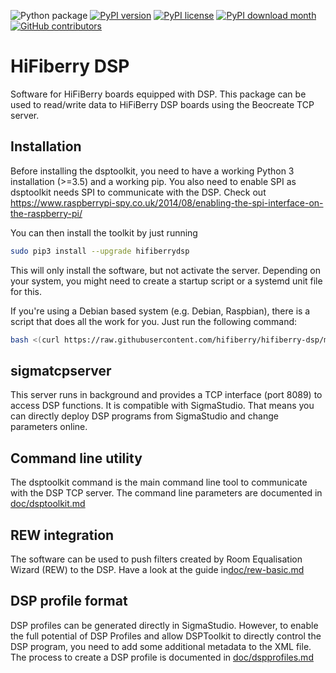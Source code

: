 ![Python package](https://github.com/hifiberry/hifiberry-dsp/workflows/Python%20package/badge.svg)
[![PyPI version](https://badge.fury.io/py/hifiberrydsp.svg)](https://badge.fury.io/py/hifiberrydsp)
[![PyPI license](https://img.shields.io/pypi/l/ansicolortags.svg)](https://pypi.python.org/pypi/hifiberrydsp/)
[![PyPI download month](https://img.shields.io/pypi/dm/hifiberrydsp.svg)](https://pypi.python.org/pypi/hifiberrydsp/)
[![GitHub contributors](https://img.shields.io/github/contributors/hifiberry/hifiberry-dsp.svg)](https://gitHub.com/hifiberry/hifiberry-dsp/graphs/contributors/)

# HiFiberry DSP

Software for HiFiBerry boards equipped with DSP. This package can be 
used to read/write data to HiFiBerry DSP boards using the Beocreate TCP 
server.

## Installation

Before installing the dsptoolkit, you need to have a working Python 3
installation (>=3.5) and a working pip. You also need to enable SPI as
dsptoolkit needs SPI to communicate with the DSP.
Check out 
https://www.raspberrypi-spy.co.uk/2014/08/enabling-the-spi-interface-on-the-raspberry-pi/

You can then install the toolkit by just running
```bash
sudo pip3 install --upgrade hifiberrydsp
```

This will only install the software, but not activate the server.
Depending on your system, you might need to create a startup script 
or a systemd unit file for this.

If you're using a Debian based system (e.g. Debian, Raspbian), there
is a script that does all the work for you. Just run the following 
command:

```bash
bash <(curl https://raw.githubusercontent.com/hifiberry/hifiberry-dsp/master/install-dsptoolkit)
```

## sigmatcpserver

This server runs in background and provides a TCP interface (port 8089) 
to access DSP functions. It is compatible with SigmaStudio. That means 
you can directly deploy DSP programs from SigmaStudio and change 
parameters online.

## Command line utility

The dsptoolkit command is the main command line tool to communicate 
with the DSP TCP server. The command line parameters are documented
in [doc/dsptoolkit.md](doc/dsptoolkit.md)


## REW integration

The software can be used to push filters created by Room Equalisation 
Wizard (REW) to the DSP.
Have a look at the guide in[doc/rew-basic.md](doc/rew-basics.md)

## DSP profile format

DSP profiles can be generated directly in SigmaStudio. However, to 
enable the full potential of DSP Profiles and allow DSPToolkit to 
directly control the DSP program, you need to add some additional 
metadata to the XML file.
The process to create a DSP profile is documented in [doc/dspprofiles.md](/doc/dspprofiles.md)

